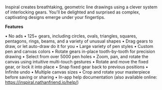 Inspiral creates breathtaking, geometric line drawings using a clever system of interlocking gears. You'll be delighted and surprised as complex, captivating designs emerge under your fingertips.

<b>Features</b>

• No ads
• 125+ gears, including circles, ovals, triangles, squares, pentagons, rings, beams, and a variety of unusual shapes
• Drag gears to draw, or let auto-draw do it for you
• Large variety of pen styles
• Custom pen and canvas colors
• Rotate gears in-place tooth-by-tooth for precision drawing
• Select from over 5000 pen holes
• Zoom, pan, and rotate the canvas using intuitive multi-touch gestures
• Rotate and move the fixed gear, or lock it into place
• Snap fixed gear back to previous positions
• Infinite undo
• Multiple canvas sizes
• Crop and rotate your masterpiece before saving or sharing
• In-app help documentation (also available online: https://inspiral.nathanfriend.io/help/)
